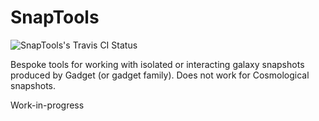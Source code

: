 # SnapTools

![SnapTools's Travis CI Status](https://travis-ci.org/stephenpardy/SnapTools.svg?branch=master)

Bespoke tools for working with isolated or interacting galaxy snapshots produced by Gadget (or gadget family).
Does not work for Cosmological snapshots.

Work-in-progress
